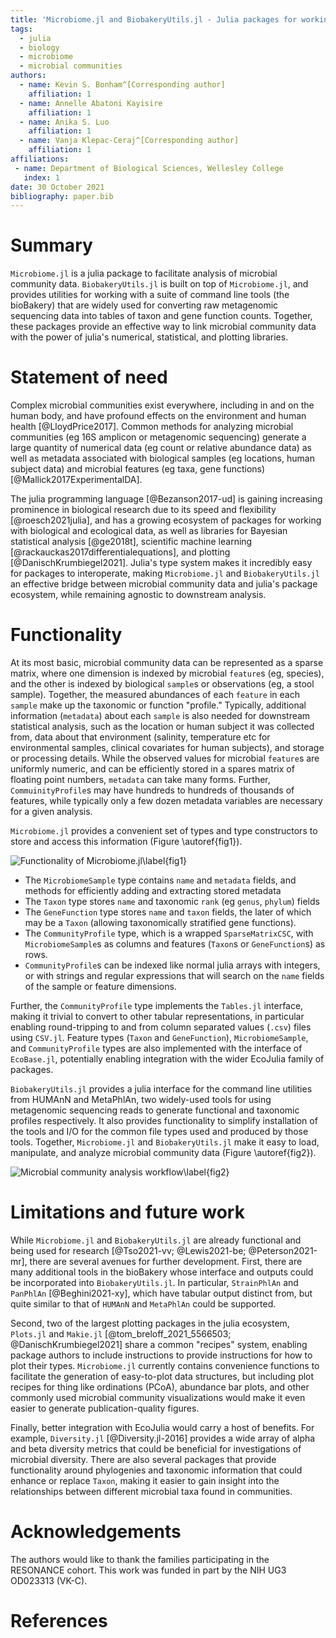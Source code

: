 ```yaml
---
title: 'Microbiome.jl and BiobakeryUtils.jl - Julia packages for working with microbial community data'
tags:
  - julia
  - biology
  - microbiome
  - microbial communities
authors:
  - name: Kevin S. Bonham^[Corresponding author]
    affiliation: 1
  - name: Annelle Abatoni Kayisire
    affiliation: 1
  - name: Anika S. Luo
    affiliation: 1
  - name: Vanja Klepac-Ceraj^[Corresponding author]
    affiliation: 1
affiliations:
 - name: Department of Biological Sciences, Wellesley College
   index: 1
date: 30 October 2021
bibliography: paper.bib
---
```


# Summary

`Microbiome.jl` is a julia package to facilitate analysis of microbial community data.
`BiobakeryUtils.jl` is built on top of `Microbiome.jl`,
and provides utilities for working with a suite of command line tools
(the bioBakery) that are widely used for converting raw metagenomic sequencing data
into tables of taxon and gene function counts.
Together, these packages provide an effective way to link microbial community data
with the power of julia's numerical, statistical, and plotting libraries.

# Statement of need

Complex microbial communities exist everywhere, including in and on the human body,
and have profound effects on the environment and human health [@LloydPrice2017].
Common methods for analyzing microbial communities (eg 16S amplicon or metagenomic sequencing)
generate a large quantity of numerical data (eg count or relative abundance data)
as well as metadata associated with biological samples (eg locations, human subject data)
and microbial features (eg taxa, gene functions) [@Mallick2017ExperimentalDA].

The julia programming language [@Bezanson2017-ud] is gaining increasing prominence in biological research
due to its speed and flexibility [@roesch2021julia],
and has a growing ecosystem of packages for working with biological and ecological data,
as well as libraries for Bayesian statistical analysis [@ge2018t],
scientific machine learning [@rackauckas2017differentialequations],
and plotting [@DanischKrumbiegel2021].
Julia's type system makes it incredibly easy for packages to interoperate,
making `Microbiome.jl` and `BiobakeryUtils.jl` an effective bridge between
microbial community data and julia's package ecosystem,
while remaining agnostic to downstream analysis.

# Functionality

At its most basic, microbial community data can be represented as a sparse matrix,
where one dimension is indexed by microbial `feature`s (eg, species),
and the other is indexed by biological `sample`s or observations (eg, a stool sample).
Together, the measured abundances of each `feature` in each `sample`
make up the taxonomic or function "profile."
Typically, additional information (`metadata`) about each `sample`
is also needed for downstream statistical analysis,
such as the location or human subject it was collected from,
data about that environment (salinity, temperature etc for environmental samples,
clinical covariates for human subjects),
and storage or processing details.
While the observed values for microbial `feature`s are uniformly numeric,
and can be efficiently stored in a spares matrix of floating point numbers,
`metadata` can take many forms.
Further, `CommuinityProfile`s may have hundreds to hundreds of thousands of features,
while typically only a few dozen metadata variables are necessary for a given analysis.

`Microbiome.jl` provides a convenient set of types and type constructors
to store and access this information (Figure \autoref{fig1}).

![Functionality of Microbiome.jl\label{fig1}](Microbiome-jl-fig1.png)

- The `MicrobiomeSample` type contains `name` and `metadata` fields,
  and methods for efficiently adding and extracting stored metadata
- The `Taxon` type stores `name` and taxonomic `rank` (eg `genus`, `phylum`) fields
- The `GeneFunction` type stores `name` and `taxon` fields,
  the later of which may be a `Taxon` (allowing taxonomically stratified gene functions).
- The `CommunityProfile` type, which is a wrapped `SparseMatrixCSC`,
  with `MicrobiomeSample`s as columns and features (`Taxon`s or `GeneFunction`s) as rows.
- `CommunityProfile`s can be indexed like normal julia arrays with integers,
  or with strings and regular expressions that will search on the `name`
  fields of the sample or feature dimensions.

Further, the `CommunityProfile` type implements the `Tables.jl` interface,
making it trivial to convert to other tabular representations,
in particular enabling round-tripping to and from column separated values (`.csv`) files
using `CSV.jl`.
Feature types (`Taxon` and `GeneFunction`), `MicrobiomeSample`, and `CommunityProfile`
types are also implemented with the interface of `EcoBase.jl`,
potentially enabling integration with the wider EcoJulia family of packages.

`BiobakeryUtils.jl` provides a julia interface for the command line utilities
from HUMAnN and MetaPhlAn, two widely-used tools
for using metagenomic sequencing reads to generate
functional and taxonomic profiles respectively.
It also provides functionality to simplify installation of the tools
and I/O for the common file types used and produced by those tools.
Together, `Microbiome.jl` and `BiobakeryUtils.jl`
make it easy to load, manipulate, and analyze microbial community data (Figure \autoref{fig2}).

![Microbial community analysis workflow\label{fig2}](Microbiome-jl-fig2.png)

# Limitations and future work

While `Microbiome.jl` and `BiobakeryUtils.jl` are already functional
and being used for research [@Tso2021-vv; @Lewis2021-be; @Peterson2021-mr],
there are several avenues for further development.
First, there are many additional tools in the bioBakery
whose interface and outputs could be incorporated into `BiobakeryUtils.jl`.
In particular, `StrainPhlAn` and `PanPhlAn` [@Beghini2021-xy],
which have tabular output distinct from, but quite similar to that
of `HUMAnN` and `MetaPhlAn` could be supported.

Second, two of the largest plotting packages in the julia ecosystem,
`Plots.jl` and `Makie.jl` [@tom_breloff_2021_5566503; @DanischKrumbiegel2021]
share a common "recipes" system,
enabling package authors to include instructions to provide instructions
for how to plot their types.
`Microbiome.jl` currently contains convenience functions to facilitate
the generation of easy-to-plot data structures,
but including plot recipes for thing like ordinations (PCoA),
abundance bar plots, and other commonly used microbial community visualizations
would make it even easier to generate publication-quality figures.

Finally, better integration with EcoJulia would carry a host of benefits.
For example, `Diversity.jl` [@Diversity.jl-2016] provides a wide array
of alpha and beta diversity metrics that could be beneficial
for investigations of microbial diversity.
There are also several packages that provide functionality
around phylogenies and taxonomic information
that could enhance or replace `Taxon`,
making it easier to gain insight into the relationships
between different microbial taxa found in communities.

# Acknowledgements

The authors would like to thank the families participating in the RESONANCE cohort.
This work was funded in part by the NIH UG3 OD023313 (VK-C).

# References